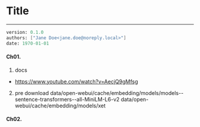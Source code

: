 # Title
---
```meta
version: 0.1.0
authors: ["Jane Doe<jane.doe@noreply.local>"]
date: 1970-01-01
```


#### Ch01. 
1. docs
- https://www.youtube.com/watch?v=AecjQ9gMfsg

2. pre download
data/open-webui/cache/embedding/models/models--sentence-transformers--all-MiniLM-L6-v2
data/open-webui/cache/embedding/models/xet

#### Ch02. 
